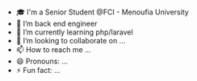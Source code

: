 - 🎓 I'm a Senior Student @FCI - Menoufia University
- 👀 I’m back end engineer 
- 🌱 I’m currently learning php/laravel
- 💞️ I’m looking to collaborate on ...
- 📫 How to reach me ...
- 😄 Pronouns: ...
- ⚡ Fun fact: ...

<!---
ahmedtest5/ahmedtest5 is a ✨ special ✨ repository because its `README.md` (this file) appears on your GitHub profile.
You can click the Preview link to take a look at your changes.
--->
